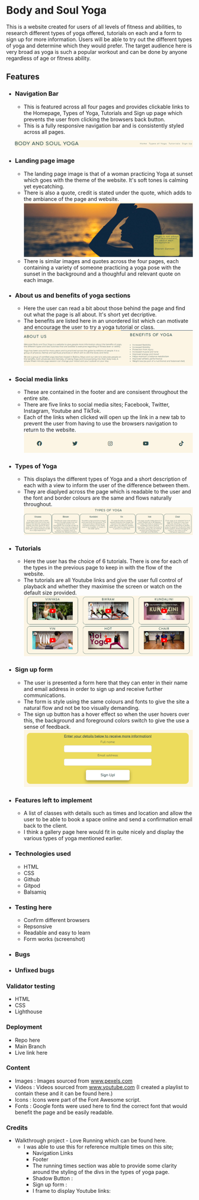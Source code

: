 # Body and Soul Yoga

This is a website created for users of  all levels of fitness and abilities, to research different types of yoga offered, tutorials on each and a form to sign up for more information. Users will be able to try out the different types of yoga and determine which they would prefer. The target audience here is very broad as yoga is such a popular workout and can be done by anyone regardless of age or fitness ability.

## Features

- ### Navigation Bar
     * This is featured across all four pages and provides clickable links to the Homepage, Types of Yoga, Tutorials and Sign up page which prevents the user from clicking the browsers back button.
     * This is a fully responsive navigation bar and is consistently styled across all pages.

     ![Image of logo and navigation links](docs/logo-nav-links.png)

- ### Landing page image
    * The landing page image is that of a woman practicing Yoga at sunset which goes with the theme of the website. It's soft tones is calming yet eyecatching.
    * There is also a quote, credit is stated under the quote, which adds to the ambiance of the page and website.
    ![Image of woman practicing yoga at sunset](docs/index-html-image.png)
    * There is similar images and quotes across the four pages, each containing a variety of someone practicing a yoga pose with the sunset in the background and a thoughful and relevant quote on each image.

- ### About us and benefits of yoga sections
    * Here the user can read a bit about those behind the page and find out what the page is all about. It's short yet decriptive.
    * The benefits are listed here in an unordered list which can motivate and encourage the user to try a yoga tutorial or class.
    ![About us section and list of benefits of yoga](docs/about-us-and-benefits.png)

- ### Social media links
    * These are contained in the footer and are consisent throughout the entire site. 
    * There are five links to social media sites; Facebook, Twitter, Instagram, Youtube and TikTok.
    * Each of the links when clicked will open up the link in a new tab to prevent the user from 
    having to use the browsers navigation to return to the website.
    ![Footer containing social media links](docs/footer-socials.png)

- ### Types of Yoga
    * This displays the different types of Yoga and a short description of each with a view to inform the user of the difference between them.
    * They are diaplyed across the page which is readable to the user and the font and border colours are the same and flows naturally throughout.
    ![Screenshot of types of yoga and a short description](docs/types-of-yoga.png)

- ### Tutorials
    * Here the user has the choice of 6 tutorials. There is one for each of the types in the previous page to keep in with the flow of the website. 
    * The tutorials are all Youtube links and give the user full control of playback and whether they maximise the screen or watch on the default size provided.
    ![Screenshot of the tutorials page which displays 6 tutorial videos aligned in a grid-like view](docs/yoga-tutorials.png)

- ### Sign up form
    * The user is presented a form here that they can enter in their name and email address in order to sign up and receive further communications.
    * The form is style using the same colours and fonts to give the site a natural flow and not be too visually demanding. 
    * The sign up button has a hover effect so when the user hovers over this, the background and foreground colors switch to give the use a sense of feedback.
    ![Screenshot of the signup page showing a form and sign up button](docs/signup.png)

- ### Features left to implement
    * A list of classes with details such as times and location and allow the user to be able to book a space online and send a confirmation email back to the client.
    * I think a gallery page here would fit in quite nicely and display the various types of yoga mentioned earlier.

- ### Technologies used
    * HTML
    * CSS
    * Github
    * Gitpod
    * Balsamiq

- ### Testing here
    * Confirm different browsers
    * Repsonsive
    * Readable and easy to learn
    * Form works (screenshot)

- ### Bugs

- ### Unfixed bugs

### Validator testing
- HTML
- CSS
- Lighthouse

### Deployment
- Repo here
- Main Branch
- Live link here

### Content
* Images : Images sourced from www.pexels.com
* Videos : Videos sourced from www.youtube.com (I created a playlist to contain these and it can be found here.)
* Icons : Icons were part of the Font Awesome script.
* Fonts : Google fonts were used here to find the correct font that would benefit the page and be easily readable.

### Credits
* Walkthrough project - Love Running which can be found here.
    * I was able to use this for reference multiple times on this site; 
        * Navigation Links
        * Footer
        * The running times section was able to provide some clarity around the styling of the divs in the types of yoga page.
        * Shadow Button :
        * Sign up form :
        * I frame to display Youtube links: 




    